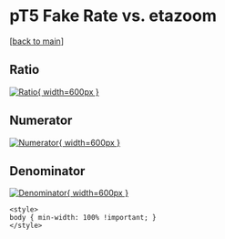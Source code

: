# pT5 Fake Rate vs. etazoom

[[back to main](./)]



## Ratio

[![Ratio](../mtv/var/pT5_fakerate_etazoom.png){ width=600px }](../mtv/var/pT5_fakerate_etazoom.pdf)

## Numerator

[![Numerator](../mtv/num/pT5_fakerate_etazoom_num.png){ width=600px }](../mtv/num/pT5_fakerate_etazoom_num.pdf)

## Denominator

[![Denominator](../mtv/den/pT5_fakerate_etazoom_den.png){ width=600px }](../mtv/den/pT5_fakerate_etazoom_den.pdf)


``` {=html}
<style>
body { min-width: 100% !important; }
</style>
```
